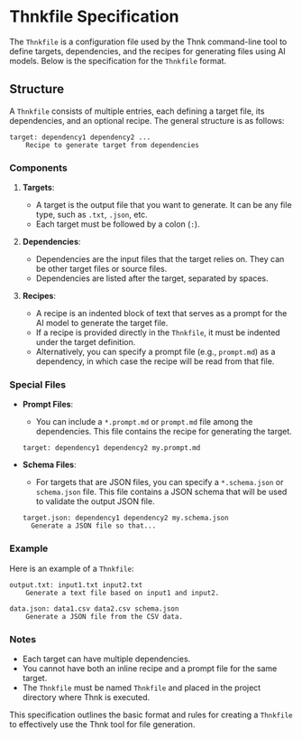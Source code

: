 # Thnkfile Specification

The `Thnkfile` is a configuration file used by the Thnk command-line tool to define targets, dependencies, and the recipes for generating files using AI models. Below is the specification for the `Thnkfile` format.

## Structure

A `Thnkfile` consists of multiple entries, each defining a target file, its dependencies, and an optional recipe. The general structure is as follows:

```
target: dependency1 dependency2 ...
    Recipe to generate target from dependencies
```

### Components

1. **Targets**: 
   - A target is the output file that you want to generate. It can be any file type, such as `.txt`, `.json`, etc.
   - Each target must be followed by a colon (`:`).

2. **Dependencies**: 
   - Dependencies are the input files that the target relies on. They can be other target files or source files.
   - Dependencies are listed after the target, separated by spaces.

3. **Recipes**: 
   - A recipe is an indented block of text that serves as a prompt for the AI model to generate the target file.
   - If a recipe is provided directly in the `Thnkfile`, it must be indented under the target definition.
   - Alternatively, you can specify a prompt file (e.g., `prompt.md`) as a dependency, in which case the recipe will be read from that file.

### Special Files

- **Prompt Files**: 
  - You can include a `*.prompt.md` or `prompt.md` file among the dependencies. This file contains the recipe for generating the target.
  
  ```
  target: dependency1 dependency2 my.prompt.md
  ```

- **Schema Files**: 
  - For targets that are JSON files, you can specify a `*.schema.json` or `schema.json` file. This file contains a JSON schema that will be used to validate the output JSON file.
  
  ```
  target.json: dependency1 dependency2 my.schema.json
    Generate a JSON file so that...
  ```

### Example

Here is an example of a `Thnkfile`:

```
output.txt: input1.txt input2.txt
    Generate a text file based on input1 and input2.

data.json: data1.csv data2.csv schema.json
    Generate a JSON file from the CSV data.
```

### Notes

- Each target can have multiple dependencies.
- You cannot have both an inline recipe and a prompt file for the same target.
- The `Thnkfile` must be named `Thnkfile` and placed in the project directory where Thnk is executed.

This specification outlines the basic format and rules for creating a `Thnkfile` to effectively use the Thnk tool for file generation.